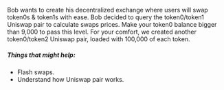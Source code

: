 Bob wants to create his decentralized exchange where users will swap token0s & token1s with ease. Bob decided to query the token0/token1 Uniswap pair to calculate swaps prices. 
Make your token0 balance bigger than 9,000 to pass this level. For your comfort, we created another token0/token2 Uniswap pair, loaded with 100,000 of each token.

##### Things that might help:
* Flash swaps.
* Understand how Uniswap pair works.
